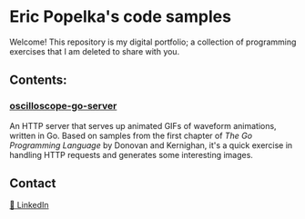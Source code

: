 # Eric Popelka's code samples

Welcome! This repository is my digital portfolio; a collection of programming exercises that I am deleted to share with you.

## Contents:

### [oscilloscope-go-server](./oscilloscope-go-server)

An HTTP server that serves up animated GIFs of waveform animations, written in Go.
Based on samples from the first chapter of _The Go Programming Language_ by
Donovan and Kernighan, it's a quick exercise in handling HTTP requests and
generates some interesting images.

## Contact
[📎 LinkedIn](https://www.linkedin.com/in/eric-popelka-b6024145/)
